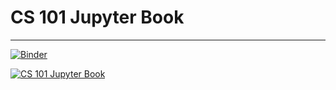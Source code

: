 # CS 101 Jupyter Book

---

[![Binder](https://mybinder.org/badge_logo.svg)](https://mybinder.org/v2/gh/the-intern/cs101/main)

[![CS 101 Jupyter Book](docs/images/badge.svg)](https://the-intern.github.io/cs101/intro.html)
